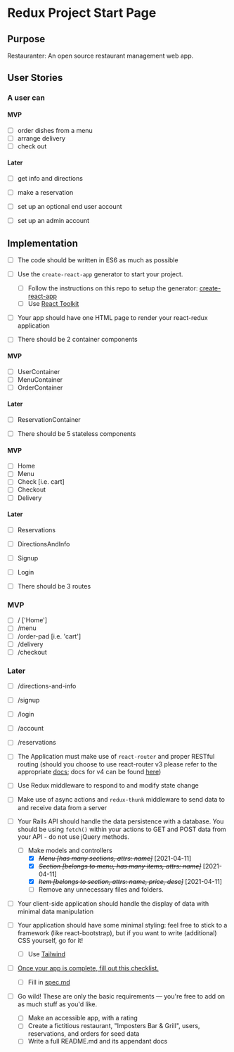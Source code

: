 # Redux Project Start Page

## Purpose

Restauranter: An open source restaurant management web app.

## User Stories

### A user can

#### MVP

* [ ] order dishes from a menu
* [ ] arrange delivery
* [ ] check out

#### Later

* [ ] get info and directions
* [ ] make a reservation
* [ ] set up an optional end user account
* [ ] set up an admin account


## Implementation

* [ ] The code should be written in ES6 as much as possible

* [ ] Use the `create-react-app` generator to start your project.
  * [ ] Follow the instructions on this repo to setup the generator: [create-react-app](https://github.com/facebookincubator/create-react-app)
  * [ ] Use [React Toolkit](https://redux-toolkit.js.org/)

* [ ] Your app should have one HTML page to render your react-redux application

* [ ] There should be 2 container components

#### MVP

* [ ] UserContainer
* [ ] MenuContainer
* [ ] OrderContainer

#### Later

* [ ] ReservationContainer

* [ ] There should be 5 stateless components

#### MVP

* [ ] Home
* [ ] Menu
* [ ] Check [i.e. cart]
* [ ] Checkout
* [ ] Delivery

#### Later

* [ ] Reservations
* [ ] DirectionsAndInfo
* [ ] Signup
* [ ] Login

* [ ] There should be 3 routes

### MVP

* [ ] / ['Home']
* [ ] /menu
* [ ] /order-pad [i.e. 'cart']
* [ ] /delivery
* [ ] /checkout

### Later

* [ ] /directions-and-info
* [ ] /signup
* [ ] /login
* [ ] /account
* [ ] /reservations

* [ ] The Application must make use of `react-router` and proper RESTful routing (should you choose to use react-router v3 please refer to the appropriate [docs](https://github.com/ReactTraining/react-router/tree/v3/docs); docs for v4 can be found [here](https://reacttraining.com/react-router/web/guides/quick-start))

* [ ] Use Redux middleware to respond to and modify state change

* [ ] Make use of async actions and `redux-thunk` middleware to send data to and receive data from a server

* [ ] Your Rails API should handle the data persistence with a database. You should be using `fetch()` within your actions to GET and POST data from your API - do not use jQuery methods.
  * [ ] Make models and controllers
    * [X] ~~*Menu [has many sections, attrs: name]*~~ [2021-04-11]
    * [X] ~~*Section [belongs to menu, has many items, attrs: name]*~~ [2021-04-11]
    * [X] ~~*Item [belongs to section, attrs: name, price, desc]*~~ [2021-04-11]
    * [ ] Remove any unnecessary files and folders.

* [ ] Your client-side application should handle the display of data with minimal data manipulation

* [ ] Your application should have some minimal styling: feel free to stick to a framework (like react-bootstrap), but if you want to write (additional) CSS yourself, go for it!
  * [ ] Use [Tailwind](https://tailwindcss.com/)

* [ ] [Once your app is complete, fill out this checklist.](https://goo.gl/forms/ULtKsxuzWomvXuTk2)
  * [ ] Fill in [spec.md](./spec.md)

* [ ] Go wild! These are only the basic requirements — you're free to add on as much stuff as you'd like.
  * [ ] Make an accessible app, with a rating
  * [ ] Create a fictitious restaurant, "Imposters Bar & Grill", users, reservations, and orders for seed data
  * [ ] Write a full README.md and its appendant docs
